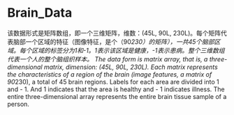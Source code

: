 # Brain_Data
该数据形式是矩阵数组，即一个三维矩阵，维数：(45L, 90L, 230L)。每个矩阵代表脑部一个区域的特征（图像特征，是个（90*230）的矩阵），一共45个脑部区域。每个区域的标签分为1和-1。1表示该区域是健康，-1表示患病。整个三维数组代表一个人的整个脑组织样本。 The data form is matrix array, that is, a three-dimensional matrix, dimension: (45L, 90L, 230L). Each matrix represents the characteristics of a region of the brain (image features, a matrix of 90*230), a total of 45 brain regions. Labels for each area are divided into 1 and - 1. And 1 indicates that the area is healthy and - 1 indicates illness. The entire three-dimensional array represents the entire brain tissue sample of a person.
